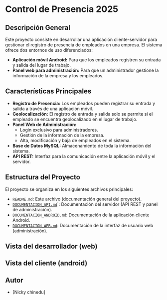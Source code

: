 # Control de Presencia 2025

## Descripción General

Este proyecto consiste en desarrollar una aplicación cliente-servidor para gestionar el registro de presencia de empleados en una empresa. El sistema ofrece dos entornos de uso diferenciados:

*   **Aplicación móvil Android:** Para que los empleados registren su entrada y salida del lugar de trabajo.
*   **Panel web para administración:** Para que un administrador gestione la información de la empresa y los empleados.

## Características Principales

*   **Registro de Presencia:** Los empleados pueden registrar su entrada y salida a través de una aplicación móvil.
*   **Geolocalización:** El registro de entrada y salida solo se permite si el empleado se encuentra geolocalizado en el lugar de trabajo.
*   **Panel Web de Administración:**
    *   Login exclusivo para administradores.
    *   Gestión de la información de la empresa.
    *   Alta, modificación y baja de empleados en el sistema.
*   **Base de Datos MySQL:** Almacenamiento de toda la información del sistema.
*   **API REST:** Interfaz para la comunicación entre la aplicación móvil y el servidor.

## Estructura del Proyecto

El proyecto se organiza en los siguientes archivos principales:

*   `README.md`: Este archivo (documentación general del proyecto).
*   [`DOCUMENTACION_API.md`](DOCUMENTACION_API.md)`: Documentación del servidor (API REST y panel de administración).
*   [`DOCUMENTACION_ANDROID.md`](DOCUMENTACION_ANDROID.md): Documentación de la aplicación cliente Android.
*   [`DOCUMENTACION_WEB.md`](DOCUMENTACION_WEB.md): Documentación de la interfaz de usuario web (administración).

## Vista del desarrollador (web)
## Vista del cliente (android)

## Autor

*   [Nicky chinedu]
